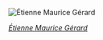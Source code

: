 
![Étienne Maurice Gérard](https://upload.wikimedia.org/wikipedia/commons/thumb/8/84/David_Etienne_Maurice_Gerard.jpg/450px-David_Etienne_Maurice_Gerard.jpg)

*[Étienne Maurice Gérard](https://wikipedia.org/wiki/File:David_Etienne_Maurice_Gerard.jpg)*
